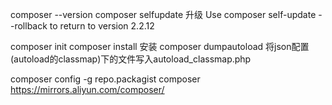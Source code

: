 composer --version
composer selfupdate 升级
Use composer self-update --rollback to return to version 2.2.12

composer init
composer install 安装
composer dumpautoload 将json配置(autoload的classmap)下的文件写入autoload_classmap.php

composer config -g repo.packagist composer https://mirrors.aliyun.com/composer/

<!-- 
  autoload 自己的
  require 第三方的 现成的组件库
 -->
<!-- 
  "autoload": {
  "classmap": ["lib/", "src", "app/Test1.php"],
  "files": ["config/database.php", "func/helper.php"],
  "psr-4": {
      "admin\\": "admin/"
  },
  "require": {}
} -->


<!-- composer create-project topthink/think -->
<!-- composer create-project topthink/think blog -->
